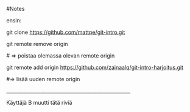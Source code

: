 \#Notes

ensin:

git clone https://github.com/mattpe/git-intro.git



git remote remove origin

\# => poistaa olemassa olevan remote origin





git remote add origin https://github.com/zainaalq/git-intro-harjoitus.git

\#=> lisää uuden remote origin





\_\_\_\_\_\_\_\_\_\_\_\_\_\_\_\_\_\_\_\_\_\_\_\_\_\_\_\_\_\_\_\_\_\_\_\_\_\_\_\_\_\_\_\_\_\_\_\_\_\_\_



Käyttäjä B muutti tätä riviä

